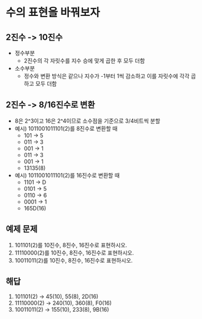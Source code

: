 # 수의 표현을 바꿔보자

## 2진수 -> 10진수
- 정수부분
	- 2진수의 각 자릿수를 지수 승에 맞게 곱한 후 모두 더함
- 소수부분
	- 정수와 변환 방식은 같으나 지수가 -1부터 1씩 감소하고 이를 자릿수에 각각 곱하고 모두 더함


## 2진수 -> 8/16진수로 변환
- 8은 2^3이고 16은 2^4이므로 소수점을 기준으로 3/4비트씩 분할
- 예시) 1011001011101(2)를 8진수로 변환할 때
	- 101 -> 5
	- 011 -> 3
	- 001 -> 1
	- 011 -> 3
	- 001 -> 1
	- 13135(8)
- 예시) 1011001011101(2)를 16진수로 변환할 때
	- 1101 -> D
	- 0101 -> 5
	- 0110 -> 6
	- 0001 -> 1
	- 165D(16)




## 예제 문제
1. 101101(2)를 10진수, 8진수, 16진수로 표현하시오.
2. 11110000(2)를 10진수, 8진수, 16진수로 표현하시오.
3. 10011011(2)를 10진수, 8진수, 16진수로 표현하시오.

## 해답
1. 101101(2) -> 45(10), 55(8), 2D(16)
2. 11110000(2) -> 240(10), 360(8), F0(16)
3. 10011011(2) -> 155(10), 233(8), 9B(16)
